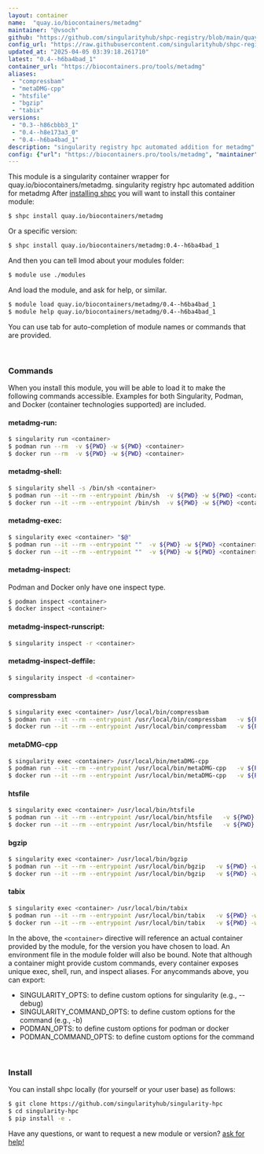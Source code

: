 ```yaml
---
layout: container
name:  "quay.io/biocontainers/metadmg"
maintainer: "@vsoch"
github: "https://github.com/singularityhub/shpc-registry/blob/main/quay.io/biocontainers/metadmg/container.yaml"
config_url: "https://raw.githubusercontent.com/singularityhub/shpc-registry/main/quay.io/biocontainers/metadmg/container.yaml"
updated_at: "2025-04-05 03:39:18.261710"
latest: "0.4--h6ba4bad_1"
container_url: "https://biocontainers.pro/tools/metadmg"
aliases:
 - "compressbam"
 - "metaDMG-cpp"
 - "htsfile"
 - "bgzip"
 - "tabix"
versions:
 - "0.3--h86cbbb3_1"
 - "0.4--h8e173a3_0"
 - "0.4--h6ba4bad_1"
description: "singularity registry hpc automated addition for metadmg"
config: {"url": "https://biocontainers.pro/tools/metadmg", "maintainer": "@vsoch", "description": "singularity registry hpc automated addition for metadmg", "latest": {"0.4--h6ba4bad_1": "sha256:120431c5ec94f98b07811b7d4999a284753ca975f9f7be2bd237a4667ce43baa"}, "tags": {"0.3--h86cbbb3_1": "sha256:127245178807baf7a37280aeefeb74b485c5d6b7a4cbd87b7a50da11b3fdd7ac", "0.4--h8e173a3_0": "sha256:52b4d2986f78289978c53ded9e18c03038672f7064208645b62b244b619f3155", "0.4--h6ba4bad_1": "sha256:120431c5ec94f98b07811b7d4999a284753ca975f9f7be2bd237a4667ce43baa"}, "docker": "quay.io/biocontainers/metadmg", "aliases": {"compressbam": "/usr/local/bin/compressbam", "metaDMG-cpp": "/usr/local/bin/metaDMG-cpp", "htsfile": "/usr/local/bin/htsfile", "bgzip": "/usr/local/bin/bgzip", "tabix": "/usr/local/bin/tabix"}}
---
```


This module is a singularity container wrapper for quay.io/biocontainers/metadmg.
singularity registry hpc automated addition for metadmg
After [installing shpc](#install) you will want to install this container module:


```bash
$ shpc install quay.io/biocontainers/metadmg
```

Or a specific version:

```bash
$ shpc install quay.io/biocontainers/metadmg:0.4--h6ba4bad_1
```

And then you can tell lmod about your modules folder:

```bash
$ module use ./modules
```

And load the module, and ask for help, or similar.

```bash
$ module load quay.io/biocontainers/metadmg/0.4--h6ba4bad_1
$ module help quay.io/biocontainers/metadmg/0.4--h6ba4bad_1
```

You can use tab for auto-completion of module names or commands that are provided.

<br>

### Commands

When you install this module, you will be able to load it to make the following commands accessible.
Examples for both Singularity, Podman, and Docker (container technologies supported) are included.

#### metadmg-run:

```bash
$ singularity run <container>
$ podman run --rm  -v ${PWD} -w ${PWD} <container>
$ docker run --rm  -v ${PWD} -w ${PWD} <container>
```

#### metadmg-shell:

```bash
$ singularity shell -s /bin/sh <container>
$ podman run --it --rm --entrypoint /bin/sh  -v ${PWD} -w ${PWD} <container>
$ docker run --it --rm --entrypoint /bin/sh  -v ${PWD} -w ${PWD} <container>
```

#### metadmg-exec:

```bash
$ singularity exec <container> "$@"
$ podman run --it --rm --entrypoint ""  -v ${PWD} -w ${PWD} <container> "$@"
$ docker run --it --rm --entrypoint ""  -v ${PWD} -w ${PWD} <container> "$@"
```

#### metadmg-inspect:

Podman and Docker only have one inspect type.

```bash
$ podman inspect <container>
$ docker inspect <container>
```

#### metadmg-inspect-runscript:

```bash
$ singularity inspect -r <container>
```

#### metadmg-inspect-deffile:

```bash
$ singularity inspect -d <container>
```


#### compressbam

```bash
$ singularity exec <container> /usr/local/bin/compressbam
$ podman run --it --rm --entrypoint /usr/local/bin/compressbam   -v ${PWD} -w ${PWD} <container> -c " $@"
$ docker run --it --rm --entrypoint /usr/local/bin/compressbam   -v ${PWD} -w ${PWD} <container> -c " $@"
```


#### metaDMG-cpp

```bash
$ singularity exec <container> /usr/local/bin/metaDMG-cpp
$ podman run --it --rm --entrypoint /usr/local/bin/metaDMG-cpp   -v ${PWD} -w ${PWD} <container> -c " $@"
$ docker run --it --rm --entrypoint /usr/local/bin/metaDMG-cpp   -v ${PWD} -w ${PWD} <container> -c " $@"
```


#### htsfile

```bash
$ singularity exec <container> /usr/local/bin/htsfile
$ podman run --it --rm --entrypoint /usr/local/bin/htsfile   -v ${PWD} -w ${PWD} <container> -c " $@"
$ docker run --it --rm --entrypoint /usr/local/bin/htsfile   -v ${PWD} -w ${PWD} <container> -c " $@"
```


#### bgzip

```bash
$ singularity exec <container> /usr/local/bin/bgzip
$ podman run --it --rm --entrypoint /usr/local/bin/bgzip   -v ${PWD} -w ${PWD} <container> -c " $@"
$ docker run --it --rm --entrypoint /usr/local/bin/bgzip   -v ${PWD} -w ${PWD} <container> -c " $@"
```


#### tabix

```bash
$ singularity exec <container> /usr/local/bin/tabix
$ podman run --it --rm --entrypoint /usr/local/bin/tabix   -v ${PWD} -w ${PWD} <container> -c " $@"
$ docker run --it --rm --entrypoint /usr/local/bin/tabix   -v ${PWD} -w ${PWD} <container> -c " $@"
```



In the above, the `<container>` directive will reference an actual container provided
by the module, for the version you have chosen to load. An environment file in the
module folder will also be bound. Note that although a container
might provide custom commands, every container exposes unique exec, shell, run, and
inspect aliases. For anycommands above, you can export:

 - SINGULARITY_OPTS: to define custom options for singularity (e.g., --debug)
 - SINGULARITY_COMMAND_OPTS: to define custom options for the command (e.g., -b)
 - PODMAN_OPTS: to define custom options for podman or docker
 - PODMAN_COMMAND_OPTS: to define custom options for the command

<br>

### Install

You can install shpc locally (for yourself or your user base) as follows:

```bash
$ git clone https://github.com/singularityhub/singularity-hpc
$ cd singularity-hpc
$ pip install -e .
```

Have any questions, or want to request a new module or version? [ask for help!](https://github.com/singularityhub/singularity-hpc/issues)